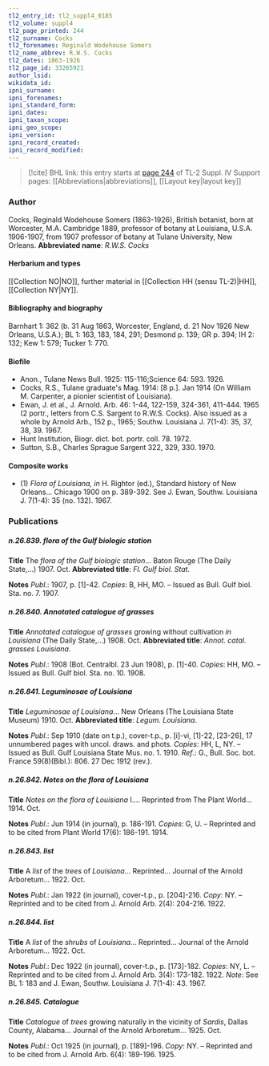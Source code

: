 ```yaml
---
tl2_entry_id: tl2_suppl4_0185
tl2_volume: suppl4
tl2_page_printed: 244
tl2_surname: Cocks
tl2_forenames: Reginald Wodehouse Somers
tl2_name_abbrev: R.W.S. Cocks
tl2_dates: 1863-1926
tl2_page_id: 33265921
author_lsid: 
wikidata_id: 
ipni_surname: 
ipni_forenames: 
ipni_standard_form: 
ipni_dates: 
ipni_taxon_scope: 
ipni_geo_scope: 
ipni_version: 
ipni_record_created: 
ipni_record_modified:
---
```


> [!cite] BHL link: this entry starts at [page 244](https://www.biodiversitylibrary.org/page/33265921) of TL-2 Suppl. IV
> Support pages: [[Abbreviations|abbreviations]], [[Layout key|layout key]]

### Author

Cocks, Reginald Wodehouse Somers (1863-1926), British botanist, born at Worcester, M.A. Cambridge 1889, professor of botany at Louisiana, U.S.A. 1906-1907, from 1907 professor of botany at Tulane University, New Orleans. 
**Abbreviated name**: *R.W.S. Cocks*

#### Herbarium and types

[[Collection NO|NO]], further material in [[Collection HH (sensu TL-2)|HH]], [[Collection NY|NY]].

#### Bibliography and biography

Barnhart 1: 362 (b. 31 Aug 1863, Worcester, England, d. 21 Nov 1926 New Orleans, U.S.A.); BL 1: 163, 183, 184, 291; Desmond p. 139; GR p. 394; IH 2: 132; Kew 1: 579; Tucker 1: 770.

#### Biofile

- Anon., Tulane News Bull. 1925: 115-116;Science 64: 593. 1926.
- Cocks, R.S., Tulane graduate's Mag. 1914: \[8 p.\]. Jan 1914 (On William M. Carpenter, a pionier scientist of Louisiana).
- Ewan, J. et al., J. Arnold. Arb. 46: 1-44, 122-159, 324-361, 411-444. 1965 (2 portr., letters from C.S. Sargent to R.W.S. Cocks). Also issued as a whole by Arnold Arb., 152 p., 1965; Southw. Louisiana J. 7(1-4): 35, 37, 38, 39. 1967.
- Hunt Institution, Biogr. dict. bot. portr. coll. 78. 1972.
- Sutton, S.B., Charles Sprague Sargent 322, 329, 330. 1970.

#### Composite works

- (1) *Flora of Louisiana, in* H. Rightor (ed.), Standard history of New Orleans... Chicago 1900 on p. 389-392. See J. Ewan, Southw. Louisiana J. 7(1-4): 35 (no. 132). 1967.

### Publications

##### n.26.839. flora of the Gulf biologic station

**Title**
The *flora of the Gulf biologic station*... Baton Rouge (The Daily State,...) 1907. Oct.
**Abbreviated title**: *Fl. Gulf biol. Stat.*

**Notes**
*Publ*.: 1907, p. \[1\]-42. *Copies*: B, HH, MO. – Issued as Bull. Gulf biol. Sta. no. 7. 1907.

##### n.26.840. Annotated catalogue of grasses

**Title**
*Annotated catalogue of grasses* growing without cultivation *in Louisiana* (The Daily State,...) 1908. Oct.
**Abbreviated title**: *Annot. catal. grasses Louisiana*.

**Notes**
*Publ*.: 1908 (Bot. Centralbl. 23 Jun 1908), p. \[1\]-40. *Copies*: HH, MO. – Issued as Bull. Gulf biol. Sta. no. 10. 1908.

##### n.26.841. Leguminosae of Louisiana

**Title**
*Leguminosae of Louisiana*... New Orleans (The Louisiana State Museum) 1910. Oct.
**Abbreviated title**: *Legum. Louisiana*.

**Notes**
*Publ*.: Sep 1910 (date on t.p.), cover-t.p., p. \[i\]-vi, \[1\]-22, \[23-26\], 17 unnumbered pages with uncol. draws. and phots. *Copies*: HH, L, NY. – Issued as Bull. Gulf Louisiana State Mus. no. 1. 1910.
*Ref*.: G., Bull. Soc. bot. France 59(8)(Bibl.): 806. 27 Dec 1912 (rev.).

##### n.26.842. Notes on the flora of Louisiana

**Title**
*Notes on the flora of Louisiana* I.... Reprinted from The Plant World... 1914. Oct.

**Notes**
*Publ*.: Jun 1914 (in journal), p. 186-191. *Copies*: G, U. – Reprinted and to be cited from Plant World 17(6): 186-191. 1914.

##### n.26.843. list

**Title**
A *list* of the *trees* of *Louisiana*... Reprinted... Journal of the Arnold Arboretum... 1922. Oct.

**Notes**
*Publ*.: Jan 1922 (in journal), cover-t.p., p. \[204\]-216. *Copy*: NY. – Reprinted and to be cited from J. Arnold Arb. 2(4): 204-216. 1922.

##### n.26.844. list

**Title**
A *list* of the *shrubs* of *Louisiana*... Reprinted... Journal of the Arnold Arboretum... 1922. Oct.

**Notes**
*Publ*.: Dec 1922 (in journal), cover-t.p., p. \[173\]-182. *Copies*: NY, L. – Reprinted and to be cited from J. Arnold Arb. 3(4): 173-182. 1922.
*Note*: See BL 1: 183 and J. Ewan, Southw. Louisiana J. 7(1-4): 43. 1967.

##### n.26.845. Catalogue

**Title**
*Catalogue* of *trees* growing naturally in the vicinity of *Sardis*, Dallas County, Alabama... Journal of the Arnold Arboretum... 1925. Oct.

**Notes**
*Publ*.: Oct 1925 (in journal), p. \[189\]-196. *Copy*: NY. – Reprinted and to be cited from J. Arnold Arb. 6(4): 189-196. 1925.

